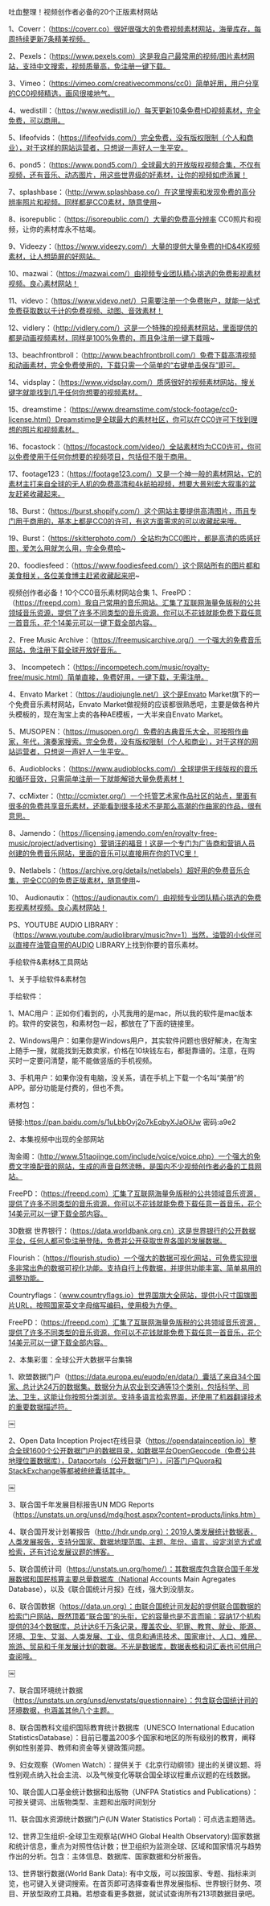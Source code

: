 吐血整理！视频创作者必备的20个正版素材网站

1、Coverr：（https://coverr.co）很好很强大的免费视频素材网站，海量库存，每周持续更新7条精美视频。

2、Pexels：（https://www.pexels.com）这是我自己最常用的视频/图片素材网站，支持中文搜索，视频质量高，免注册一键下载。

3、Vimeo：（https://vimeo.com/creativecommons/cc0）简单好用，用户分享的CC0视频精选，画风很接地气。

4、wedistill：（https://www.wedistill.io/）每天更新10条免费HD视频素材，完全免费，可以商用。

5、lifeofvids：（https://lifeofvids.com/）完全免费，没有版权限制（个人和商业），对于这样的网站运营者，只想说一声好人一生平安。

6、pond5：（https://www.pond5.com/）全球最大的开放版权视频合集，不仅有视频，还有音乐、动态图片，用这些世界级的好素材，让你的视频如虎添翼！

7、splashbase：（http://www.splashbase.co/）在这里搜索和发现免费的高分辨率照片和视频。同样都是CC0素材，随意使用~

8、isorepublic：（https://isorepublic.com/）大量的免费高分辨率 CC0照片和视频，让你的素材库永不枯竭。

9、Videezy：（https://www.videezy.com/）大量的提供大量免费的HD&4K视频素材，让人想舔屏的好网站。

10、mazwai：（https://mazwai.com/）由视频专业团队精心挑选的免费影视素材视频。良心素材网站！

11、videvo：（https://www.videvo.net/）只需要注册一个免费账户，就能一站式免费获取数以千计的免费视频、动图、音效素材！

12、vidlery：（http://vidlery.com/）这是一个特殊的视频素材网站，里面提供的都是动画视频素材，同样是100%免费的，而且免注册一键下载哦~

13、beachfrontbroll：（http://www.beachfrontbroll.com/）免费下载高清视频和动画素材，完全免费使用的，下载只需一个简单的“右键单击保存”即可。

14、vidsplay：（https://www.vidsplay.com/）质感很好的视频素材网站，搜关键字就能找到几乎任何你想要的视频素材。

15、dreamstime：（https://www.dreamstime.com/stock-footage/cc0-license.html）Dreamstime是全球最大的素材社区，你可以在CC0许可下找到理想的照片和视频素材。

16、focastock：（https://focastock.com/video/）全站素材均为CC0许可，你可以免费使用于任何你想要的视频项目，包括但不限于商用。

17、footage123：（https://footage123.com/）又是一个神一般的素材网站，它的素材主打来自全球的无人机的免费高清和4k航拍视频，想要大景别宏大叙事的盆友赶紧收藏起来。

18、Burst：（https://burst.shopify.com/）这个网站主要提供高清图片，而且专门用于商用的，基本上都是CC0的许可，有这方面需求的可以收藏起来哦。

19、Burst：（https://skitterphoto.com/）全站均为CC0图片，都是高清的质感好图，爱怎么用就怎么用，完全免费哈~

20、foodiesfeed：（https://www.foodiesfeed.com/）这个网站所有的图片都和美食相关，各位美食博主赶紧收藏起来吧~


视频创作者必备！10个CC0音乐素材网站合集
1、FreePD：（https://freepd.com）我自己常用的音乐网站。汇集了互联网海量免版税的公共领域音乐资源，提供了许多不同类型的音乐资源，你可以不花钱就能免费下载任意一首音乐，花个14美元可以一键下载全部内容。

2、Free Music Archive：（https://freemusicarchive.org/）一个强大的免费音乐网站，免注册下载全球开放好音乐。

3、 Incompetech：（https://incompetech.com/music/royalty-free/music.html）简单直接，免费好用，一键下载，无需注册。

4、Envato Market：（https://audiojungle.net/）这个是Envato Market旗下的一个免费音乐素材网站，Envato Market做视频的应该都很熟悉吧，主要是做各种片头模板的，现在淘宝上卖的各种AE模板，一大半来自Envato Market。

5、MUSOPEN：（https://musopen.org/）免费的古典音乐大全，可按照作曲家，年代，演奏家搜索。完全免费，没有版权限制（个人和商业），对于这样的网站运营者，只想说一声好人一生平安。

6、Audioblocks：（https://www.audioblocks.com/）全球提供无线版权的音乐和循环音效，只需简单注册一下就能解锁大量免费素材！

7、ccMixter：（http://ccmixter.org/）一个托管艺术家作品社区的站点，里面有很多的免费共享音乐素材，还能看到很多技术不是那么高潮的作曲家的作品，很有意思。

8、Jamendo：（https://licensing.jamendo.com/en/royalty-free-music/project/advertising）营销汪的福音！这是一个专门为广告商和营销人员创建的免费音乐网站，里面的音乐可以直接用在你的TVC里！

9、Netlabels：（https://archive.org/details/netlabels）超好用的免费音乐合集，完全CC0的免费正版素材，随意使用~

10、 Audionautix：（https://audionautix.com/）由视频专业团队精心挑选的免费影视素材视频。良心素材网站！

PS、YOUTUBE AUDIO LIBRARY：（https://www.youtube.com/audiolibrary/music?nv=1）当然，油管的小伙伴可以直接在油管自带的AUDIO LIBRARY上找到你要的音乐素材。


手绘软件&素材&工具网站

1、关于手绘软件&素材包

手绘软件：

1、MAC用户：正如你们看到的，小芃我用的是mac，所以我的软件是mac版本的。软件的安装包，和素材包一起，都放在了下面的链接里。


2、Windows用户：如果你是Windows用户，其实软件问题也很好解决，在淘宝上随手一搜，就能找到无数卖家，价格在10块钱左右，都挺靠谱的。注意，在购买时一定要问清楚，能不能做竖版的手机视频。


3、手机用户：如果你没有电脑，没关系，请在手机上下载一个名叫“美册”的APP。部分功能是付费的，但也不贵。


素材包：

链接:https://pan.baidu.com/s/1uLbbOvj2o7kEqbyXJaOiUw  密码:a9e2



2、本集视频中出现的全部网站

淘金阁：（http://www.51taojinge.com/include/voice/voice.php）一个强大的免费文字换配音的网站，生成的声音自然流畅，是国内不少视频创作者必备的工具网站。

FreePD：（https://freepd.com）汇集了互联网海量免版税的公共领域音乐资源，提供了许多不同类型的音乐资源，你可以不花钱就能免费下载任意一首音乐，花个14美元可以一键下载全部内容。


3D数据
世界银行：（https://data.worldbank.org.cn）这是世界银行的公开数据平台，任何人都可免注册登陆，免费并公开获取世界各国的发展数据。


Flourish：（https://flourish.studio）一个强大的数据可视化网站，可免费实现很多非常出色的数据可视化功能。支持自行上传数据，并提供功能丰富、简单易用的调整功能。

Countryflags：（www.countryflags.io）世界国旗大全网站，提供小尺寸国旗图片URL，按照国家英文字母缩写编码，使用极为方便。

FreePD：（https://freepd.com）汇集了互联网海量免版税的公共领域音乐资源，提供了许多不同类型的音乐资源，你可以不花钱就能免费下载任意一首音乐，花个14美元可以一键下载全部内容。


2、本集彩蛋：全球公开大数据平台集锦

1、欧盟数据门户（https://data.europa.eu/euodp/en/data/）囊括了来自34个国家、总计达24万的数据集。数据分为从农业到交通等13个类别，包括科学、司法、卫生，这能让你按照分类浏览。支持多语言检索界面，还使用了机器翻译技术的重要数据描述符。

￼

2、Open Data Inception Project在线目录（https://opendatainception.io）整合全球1600个公开数据门户的数据目录，如数据平台OpenGeocode（免费公共地理位置数据库），Dataportals（公开数据门户），问答门户Quora和StackExchange等都被统统囊括其中。

￼

3、联合国千年发展目标报告UN MDG Reports（https://unstats.un.org/unsd/mdg/host.aspx?content=products/links.htm）


4、联合国开发计划署报告（http://hdr.undp.org）：2019人类发展统计数据表，人类发展报告，支持分国家、数据地理范围、主题、年份、语言、设定浏览方式或检索，还有讨论发展议题的博客。


5、联合国统计司（https://unstats.un.org/home/）：其数据库包含联合国千年发展数据和国民核算主要总量数据库（National Accounts Main Agregates Database），以及《联合国统计月报》在线，强大到没朋友。

6、联合国数据（https://data.un.org）：由联合国统计司发起的提供联合国数据的检索门户网站，既然顶着“联合国”的头衔，它的容量也是不言而喻：容纳17个机构提供的34个数据库，总计达6千万条记录，覆盖农业、犯罪、教育、就业、能源、环境、卫生、艾滋、人类发展、工业、信息和通讯技术、国家审计、人口、难民、旅游、贸易和千年发展计划的数据。不光是数据库，数据表格和词汇表也可供用户查阅哦。

￼


7、联合国环境统计数据（https://unstats.un.org/unsd/envstats/questionnaire）：包含联合国统计司的环境数据，也涵盖其他八个主题。

8、联合国教科文组织国际教育统计数据库（UNESCO International Education StatisticsDatabase）：目前已覆盖200多个国家和地区的所有级别的教育，阐释例如性别差异、教师和资金等关键政策问题。

9、妇女观察（Women Watch）：提供关于《北京行动纲领》提出的关键议题、将性别观点纳入社会主流、以及气候变化等联合国全球议程重点议题的在线数据。

10、联合国人口基金统计数据和出版物（UNFPA Statistics and Publications）：可按关键词、出版物类型、主题和出版时间划分


11、联合国水资源统计数据门户(UN Water Statistics Portal)：可点选主题筛选。

12、世界卫生组织-全球卫生观察站(WHO Global Health Observatory):国家数据和统计信息，重点为对照性估计数；世卫组织为监测全球、区域和国家情况与趋势作出的分析。包含：主体信息、数据库、国家数据和分析报告。

13、世界银行数据(World Bank Data): 有中文版，可以按国家、专题、指标来浏览，也可键入关键词搜索。在首页即可选择查看世界发展指标、世界银行财务、项目、开放型政府工具箱。若想查看更多数据，就试试查询所有213项数据目录吧。

